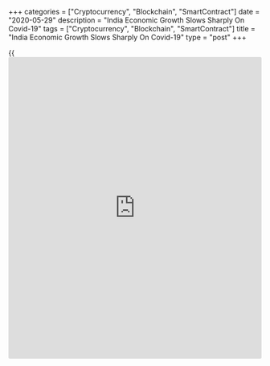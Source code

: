 +++
categories = ["Cryptocurrency", "Blockchain", "SmartContract"]
date = "2020-05-29"
description = "India Economic Growth Slows Sharply On Covid-19"
tags = ["Cryptocurrency", "Blockchain", "SmartContract"]
title = "India Economic Growth Slows Sharply On Covid-19"
type = "post"
+++

{{<iframe id="large-banner" src="https://www.bounty.group/#slide=1.0" width="100%" height="600" scrolling="no" style="border: 0px solid rgb(216, 221, 230); border-radius: 3px;">}}

India's economic growth slowed sharply in the three months to March,
partially reflecting the [coronavirus][1]-triggered country-wide
lockdown that began towards the end of the quarter, official data showed
on Friday.

Gross domestic product grew 3.1 percent year-on-year compared to 5.7
percent in the same quarter a year ago, figures from the statistics
ministry showed.

The latest growth rate is reportedly the lowest in at least eight years,
but was better than the 2.1 percent economists had forecast.  
  
The December quarter growth was revised lower to 4.1 percent from 4.7
percent.

The ministry also lowered its growth figure for the fiscal year 2019-20
to 4.2 percent from 5 percent estimated earlier. The latest growth is
reportedly the weakest in 11 years. In the fiscal year 2018-19, the
Indian [economy][2] had grown 6.1 percent.  
  
In the March quarter, manufacturing shrunk for a third straight quarter,
down 1.4 percent year-on-year, and construction decreased 2.2 percent.

Farm production grew 5.9 percent and mining and quarrying output
increased 5.2 percent. Utility sector output grew 4.5 percent after a
decline in the previous quarter.  
  
In the services group, output grew 2.6 percent in the trade, hotels,
transport and communication segment, and rose 2.4 percent in the
financial services sector.  
  
India is still battling a severe spread of the coronavirus, or Covid-19,
especially in its commercial capital Mumbai. The country went into a
total lockdown, one of the most stringent, from March 25.

The government began easing the lockdown restrictions from May 18 in
areas where the number of cases is less.

Household consumption and investment have been severely hurt as economic
activity came to a standstill.

Economists are looking forward to significantly worse figures for the
second quarter as the country remained in total lockdown throughout
April and during the first half of May.  
  
The central bank has cut interest rates twice this year and the RBI
governor has warned that growth is likely to be in negative territory in
the 2020-21, which would be the first contraction in four decades.

The RBI expects some recovery in the second half of the fiscal year.  
The RBI maintained its accommodative stance after it cut the repo rate
in a surprise move on May 22.

Goldman Sachs reportedly predicted a 5 percent GDP contraction for the
2020-21 fiscal year, which would be as deep as compared to the deepest
recession India has witnessed since 1979.

"Further ahead, timely and large stimulus would have left households and
firms in good shape when they emerged from the lockdown, which would
have aided the economic recovery," Capital Economics economist Shilan
Shah said.

For comments and feedback [contact](https://www.playgroundfx.com/contact/): editorial@rtt[news](https://www.letsplayfx.com/blog/forex-news-website/).com

[Business News][3]

   1. www.rtt[news](https://www.letsplayfx.com/blog/forex-news-website/).com/list/coronavirus.aspx
   2. www.rtt[news](https://www.letsplayfx.com/blog/forex-news-website/).com/Content/EconomicNews.aspx
   3. www.rtt[news](https://www.letsplayfx.com/blog/forex-news-website/).com/Content/Business.aspx